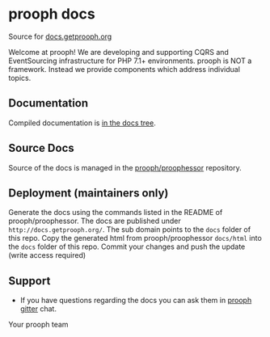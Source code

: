 # prooph docs 

Source for [docs.getprooph.org](http://docs.getprooph.org)

Welcome at prooph! We are developing and supporting CQRS and EventSourcing infrastructure for PHP 7.1+ environments.
prooph is NOT a framework. Instead we provide components which address individual topics.

## Documentation

Compiled documentation is [in the docs tree](docs/).

## Source Docs

Source of the docs is managed in the [prooph/proophessor](https://github.com/prooph/proophessor) repository.

## Deployment (maintainers only)

Generate the docs using the commands listed in the README of prooph/proophessor.
The docs are published under `http://docs.getprooph.org/`. The sub domain points to the `docs` folder of this repo.
Copy the generated html from prooph/proophessor `docs/html` into the `docs` folder of this repo. Commit your changes and push the update (write access required)

## Support

- If you have questions regarding the docs you can ask them in [prooph gitter](https://gitter.im/prooph/improoph) chat.

Your prooph team
